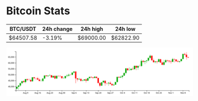 # Bitcoin Stats

BTC/USDT|24h change|24h high|24h low|
|---|---|---|---|
|$64507.58|-3.19%|$69000.00|$62822.90|

<img src="./chart.svg">
